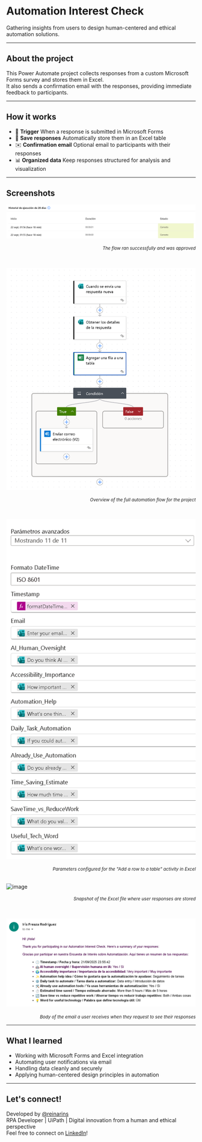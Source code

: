 # Automation Interest Check

Gathering insights from users to design human-centered and ethical automation solutions.  

---

## About the project

This Power Automate project collects responses from a custom Microsoft Forms survey and stores them in Excel.  
It also sends a confirmation email with the responses, providing immediate feedback to participants.  

---

## How it works

- 📝 **Trigger** When a response is submitted in Microsoft Forms 
- 💾 **Save responses** Automatically store them in an Excel table 
- ✉️ **Confirmation email** Optional email to participants with their responses
- 📊 **Organized data** Keep responses structured for analysis and visualization 

---

## Screenshots

![Flow Overview](screenshots/01status.png)  
<p align="right"><small><i>The flow ran successfully and was approved</i></small></p>
<br>

![Flow Overview](screenshots/02flow_screenshot.png)  
<p align="right"><small><i>Overview of the full automation flow for the project</i></small></p>
<br>

![Flow Overview](screenshots/03parameters_screenshot.png)
<p align="right"><small><i>Parameters configured for the "Add a row to a table" activity in Excel</i></small></p>
<br>

<img width="3356" height="376" alt="image" src="https://github.com/user-attachments/assets/0443ea16-00b2-41fe-90db-2d5682eed259" />
<p align="right"><small><i>Snapshot of the Excel file where user responses are stored</i></small></p>
<br>

![Flow Overview](screenshots/05mail_screenshot.png)  
<p align="right"><small><i>Body of the email a user receives when they request to see their responses</i></small></p>

---

## What I learned

- Working with Microsoft Forms and Excel integration
- Automating user notifications via email 
- Handling data cleanly and securely
- Applying human-centered design principles in automation

---

## Let's connect!

Developed by <a href="https://github.com/reinarins">@reinarins</a>
<br>
RPA Developer | UiPath | Digital innovation from a human and ethical perspective
<br>
Feel free to connect on <a href="https://www.linkedin.com/in/irisfrro/">LinkedIn</a>!
